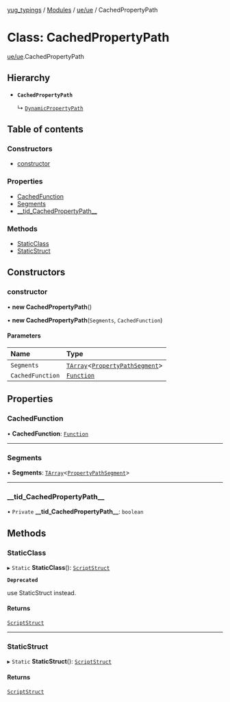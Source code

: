 [yug_typings](../README.md) / [Modules](../modules.md) / [ue/ue](../modules/ue_ue.md) / CachedPropertyPath

# Class: CachedPropertyPath

[ue/ue](../modules/ue_ue.md).CachedPropertyPath

## Hierarchy

- **`CachedPropertyPath`**

  ↳ [`DynamicPropertyPath`](ue_ue.DynamicPropertyPath.md)

## Table of contents

### Constructors

- [constructor](ue_ue.CachedPropertyPath.md#constructor)

### Properties

- [CachedFunction](ue_ue.CachedPropertyPath.md#cachedfunction)
- [Segments](ue_ue.CachedPropertyPath.md#segments)
- [\_\_tid\_CachedPropertyPath\_\_](ue_ue.CachedPropertyPath.md#__tid_cachedpropertypath__)

### Methods

- [StaticClass](ue_ue.CachedPropertyPath.md#staticclass)
- [StaticStruct](ue_ue.CachedPropertyPath.md#staticstruct)

## Constructors

### constructor

• **new CachedPropertyPath**()

• **new CachedPropertyPath**(`Segments`, `CachedFunction`)

#### Parameters

| Name | Type |
| :------ | :------ |
| `Segments` | [`TArray`](../interfaces/ue_puerts.TArray.md)<[`PropertyPathSegment`](ue_ue.PropertyPathSegment.md)\> |
| `CachedFunction` | [`Function`](ue_ue.Function.md) |

## Properties

### CachedFunction

• **CachedFunction**: [`Function`](ue_ue.Function.md)

___

### Segments

• **Segments**: [`TArray`](../interfaces/ue_puerts.TArray.md)<[`PropertyPathSegment`](ue_ue.PropertyPathSegment.md)\>

___

### \_\_tid\_CachedPropertyPath\_\_

• `Private` **\_\_tid\_CachedPropertyPath\_\_**: `boolean`

## Methods

### StaticClass

▸ `Static` **StaticClass**(): [`ScriptStruct`](ue_ue.ScriptStruct.md)

**`Deprecated`**

use StaticStruct instead.

#### Returns

[`ScriptStruct`](ue_ue.ScriptStruct.md)

___

### StaticStruct

▸ `Static` **StaticStruct**(): [`ScriptStruct`](ue_ue.ScriptStruct.md)

#### Returns

[`ScriptStruct`](ue_ue.ScriptStruct.md)
